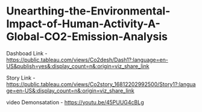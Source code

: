 # Unearthing-the-Environmental-Impact-of-Human-Activity-A-Global-CO2-Emission-Analysis

Dashboad Link - https://public.tableau.com/views/Co2desh/Dash1?:language=en-US&publish=yes&:display_count=n&:origin=viz_share_link

Story Link - https://public.tableau.com/views/Co2story_16812202992500/Story1?:language=en-US&:display_count=n&:origin=viz_share_link

video Demonsatation - https://youtu.be/45PUUG4cBLg
